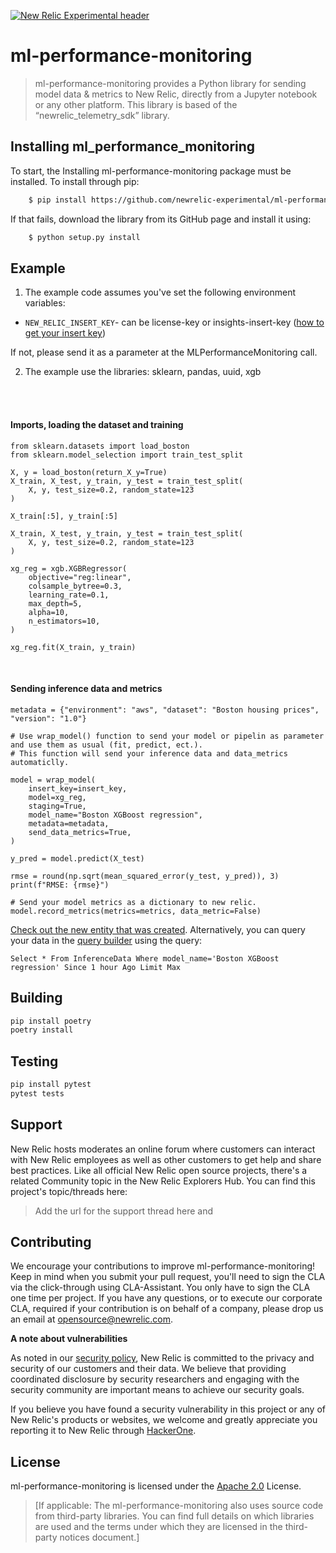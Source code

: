 [![New Relic Experimental header](https://github.com/newrelic/opensource-website/raw/master/src/images/categories/Experimental.png)](https://opensource.newrelic.com/oss-category/#new-relic-experimental)
# ml-performance-monitoring

>   ml-performance-monitoring provides a Python library for sending model data & metrics to New Relic, directly from a Jupyter notebook or any other platform. This library is based of the “newrelic_telemetry_sdk” library.

## Installing ml_performance_monitoring
To start, the Installing ml-performance-monitoring package must be installed. To install through pip:
```bash
    $ pip install https://github.com/newrelic-experimental/ml-performance-monitoring.git
```

If that fails, download the library from its GitHub page and install it using:
```bash
    $ python setup.py install
```

## Example
1. The example code assumes you've set the following environment variables:

* ``NEW_RELIC_INSERT_KEY``- can be license-key or insights-insert-key ([how to get your insert key](https://docs.newrelic.com/docs/apis/intro-apis/new-relic-api-keys/#insights-insert-key))

If not, please send it as a parameter at the MLPerformanceMonitoring call.

2. The example use the libraries: sklearn, pandas, uuid, xgb

<br><br>
#### Imports, loading the dataset and training
```
from sklearn.datasets import load_boston
from sklearn.model_selection import train_test_split

X, y = load_boston(return_X_y=True)
X_train, X_test, y_train, y_test = train_test_split(
    X, y, test_size=0.2, random_state=123
)

X_train[:5], y_train[:5]

X_train, X_test, y_train, y_test = train_test_split(
    X, y, test_size=0.2, random_state=123
)

xg_reg = xgb.XGBRegressor(
    objective="reg:linear",
    colsample_bytree=0.3,
    learning_rate=0.1,
    max_depth=5,
    alpha=10,
    n_estimators=10,
)

xg_reg.fit(X_train, y_train)
```
<br>


#### Sending inference data and metrics
```
metadata = {"environment": "aws", "dataset": "Boston housing prices", "version": "1.0"}

# Use wrap_model() function to send your model or pipelin as parameter and use them as usual (fit, predict, ect.).
# This function will send your inference data and data_metrics automaticlly.

model = wrap_model(
    insert_key=insert_key,
    model=xg_reg,
    staging=True,
    model_name="Boston XGBoost regression",
    metadata=metadata,
    send_data_metrics=True,
)

y_pred = model.predict(X_test)

rmse = round(np.sqrt(mean_squared_error(y_test, y_pred)), 3)
print(f"RMSE: {rmse}")

# Send your model metrics as a dictionary to new relic.
model.record_metrics(metrics=metrics, data_metric=False)
```

[Check out the new entity that was created]().
Alternatively, you can query your data in the [query builder](https://docs.newrelic.com/docs/query-your-data/explore-query-data/query-builder/use-advanced-nrql-mode-query-data/)
 using the query:
```
Select * From InferenceData Where model_name='Boston XGBoost regression' Since 1 hour Ago Limit Max
```


## Building
```bash
pip install poetry
poetry install
```

## Testing
```bash
pip install pytest
pytest tests
```

## Support

New Relic hosts  moderates an online forum where customers can interact with New Relic employees as well as other customers to get help and share best practices. Like all official New Relic open source projects, there's a related Community topic in the New Relic Explorers Hub. You can find this project's topic/threads here:

>Add the url for the support thread here
and
## Contributing
We encourage your contributions to improve ml-performance-monitoring! Keep in mind when you submit your pull request, you'll need to sign the CLA via the click-through using CLA-Assistant. You only have to sign the CLA one time per project.
If you have any questions, or to execute our corporate CLA, required if your contribution is on behalf of a company,  please drop us an email at opensource@newrelic.com.

**A note about vulnerabilities**

As noted in our [security policy](../../security/policy), New Relic is committed to the privacy and security of our customers and their data. We believe that providing coordinated disclosure by security researchers and engaging with the security community are important means to achieve our security goals.

If you believe you have found a security vulnerability in this project or any of New Relic's products or websites, we welcome and greatly appreciate you reporting it to New Relic through [HackerOne](https://hackerone.com/newrelic).

## License
ml-performance-monitoring is licensed under the [Apache 2.0](http://apache.org/licenses/LICENSE-2.0.txt) License.
>[If applicable: The ml-performance-monitoring also uses source code from third-party libraries. You can find full details on which libraries are used and the terms under which they are licensed in the third-party notices document.]
